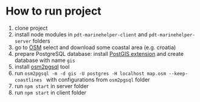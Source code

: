 # How to run project

1. clone project
2. install node modules in `pdt-marinehelper-client` and `pdt-marinehelper-server` folders
3. go to [OSM](https://www.openstreetmap.org/) select and download some coastal area (e.g. croatia)
4. prepare PostgreSQL database: install [PostGIS extension](http://postgis.net/install/) and create database with name `gis`
5. install [osm2pgsql](http://wiki.openstreetmap.org/wiki/Osm2pgsql) tool
6. run `osm2pgsql -m -d gis -U postgres -H localhost map.osm --keep-coastlines ` with configurations from `osm2pgsql` folder
7. run `npm start` in server folder
8. run `npm start` in client folder
